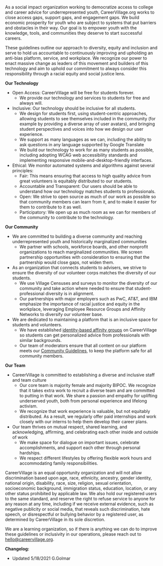 As a social impact organization working to democratize access to college and career advice for underrepresented youth, CareerVillage.org works to close access gaps, support gaps, and engagement gaps. We build economic prosperity for youth who are subject to systems that put barriers and obstacles in their way. Our goal is to empower youth with the knowledge, tools, and communities they deserve to start successful careers.

These guidelines outline our approach to diversity, equity and inclusion and serve to hold us accountable to continuously improving and upholding an anti-bias platform, service, and workplace. We recognize our power to enact massive change as leaders of this movement and builders of this technology and aim to uphold our commitment to always consider this responsibility through a racial equity and social justice lens.

**Our Technology**
- Open Access: CareerVillage will be free for students forever.
    - We provide our technology and services to students for free and always will.
- Inclusive: Our technology should be inclusive for all students.
    - We design for students first, using student-centric approaches, allowing students to see themselves included in the community (for example by providing a diverse array of user avatars), and bringing student perspectives and voices into how we design our user experience.
    - We support as many languages as we can, including the ability to ask questions in any language supported by Google Translate
    - We build our technology to work for as many students as possible, including adopting WCAG web accessibility standards and implementing responsive mobile-and-desktop-friendly interfaces.
- Ethical: We monitor automated systems and algorithms against several principles:
    - Fair: This means ensuring that access to high quality advice from great volunteers is equitably distributed to our students.
    - Accountable and Transparent: Our users should be able to understand how our technology matches students to professionals.
    - Open: We strive to open source as much of our work as possible so that community members can learn from it, and to make it easier for them to contribute to it as well.
    - Participatory: We open up as much room as we can for members of the community to contribute to the technology.

**Our Community**
- We are committed to building a diverse community and reaching underrepresented youth and historically marginalized communities
    - We partner with schools, workforce boards, and other nonprofit organizations to reach marginalized communities. We screen partnership opportunities with consideration to ensuring that the partnership would close gaps, not widen them.
- As an organization that connects students to advisers, we strive to ensure the diversity of our volunteer corps matches the diversity of our students.
    - We use Village Censuses and surveys to monitor the diversity of our community and take action where needed to ensure that student-professional diversity is in alignment.
    - Our partnerships with major employers such as PwC, AT&T, and IBM emphasize the importance of racial justice and equity in the workplace, leveraging Employee         Resource Groups and Affinity Networks to diversify our volunteer base.
- We are dedicated to maintaining a platform that is an inclusive space for students and volunteers.
    - We have established [identity-based affinity groups](https://www.careervillage.org/groups/?query=&types=11) on CareerVillage so students can get personalized advice from professionals with similar backgrounds.
    - Our team of moderators ensure that all content on our platform meets our [Community Guidelines](http://guide.careervillage.org/), to keep the platform safe for all community members.

**Our Team**
- CareerVillage is committed to establishing a diverse and inclusive staff and team culture
    - Our core team is majority  female and majority BIPOC. We recognize that it takes extra work to recruit a diverse team and are committed to putting in that work. We share a passion and empathy for uplifting underserved youth, both from personal experience and lifelong activism.
    - We recognize that work experience is valuable, but not equitably distributed. As a result, we regularly offer paid internships and work closely with our interns to help them develop their career plans.
- Our team thrives on mutual respect, shared learning, and acknowledging, affirming, and celebrating each other inside and outside of work
    - We make space for dialogue on important issues, celebrate accomplishments, and support each other through personal hardships.
    - We respect different lifestyles by offering flexible work hours and accommodating family responsibilities.

CareerVillage is an equal opportunity organization and will not allow discrimination based upon age, race, ethnicity, ancestry, gender identity, national origin, disability, race, size, religion, sexual orientation, socioeconomic background, immigration status, education, location, or any other status prohibited by applicable law. We also hold our registered users to the same standard, and reserve the right to refuse service to anyone for any reason at any time, including if we receive external evidence, such as negative publicity or social media, that reveals such discrimination, hate speech, or disrespectful or bullying behavior by a registered user, as determined by CareerVillage in its sole discretion.

We are a learning organization, so if there is anything we can do to improve these guidelines or inclusivity in our operations, please reach out to hello@careervillage.org. 
 
**Changelog:**
- Updated 5/18/2021 G.Golmar
